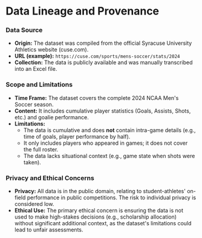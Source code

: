 # Data Lineage and Provenance

### Data Source
-   **Origin:** The dataset was compiled from the official Syracuse University Athletics website (cuse.com).
-   **URL (example):** `https://cuse.com/sports/mens-soccer/stats/2024`
-   **Collection:** The data is publicly available and was manually transcribed into an Excel file.

### Scope and Limitations
-   **Time Frame:** The dataset covers the complete 2024 NCAA Men's Soccer season.
-   **Content:** It includes cumulative player statistics (Goals, Assists, Shots, etc.) and goalie performance.
-   **Limitations:**
    -   The data is cumulative and does **not** contain intra-game details (e.g., time of goals, player performance by half).
    -   It only includes players who appeared in games; it does not cover the full roster.
    -   The data lacks situational context (e.g., game state when shots were taken).

### Privacy and Ethical Concerns
-   **Privacy:** All data is in the public domain, relating to student-athletes' on-field performance in public competitions. The risk to individual privacy is considered low.
-   **Ethical Use:** The primary ethical concern is ensuring the data is not used to make high-stakes decisions (e.g., scholarship allocation) without significant additional context, as the dataset's limitations could lead to unfair assessments.